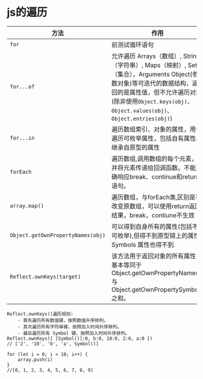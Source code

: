 # js的遍历
方法 | 作用
--|--
`for` | 前测试循环语句
`for...of`|允许遍历 Arrays（数组）, Strings（字符串）, Maps（映射）, Sets（集合），Arguments Object(参数对象)等可迭代的数据结构，返回的是属性值，但不允许遍历对象(除非使用`Object.keys(obj)`、`Object.values(obj)`、`Object.entries(obj)`)
`for...in`|遍历数组索引、对象的属性，用于遍历可枚举属性，包括自有属性、继承自原型的属性
`forEach` | 遍历数组,调用数组的每个元素，并将元素传递给回调函数。不能正确响应break、continue和return语句。
`array.map()` |遍历数组，与forEach类,区别是不改变原数组，可以使用return返回结果，break，contiune不生效
`Object.getOwnPropertyNames(obj)`|可以得到自身所有的属性(包括不可枚举),但得不到原型链上的属性, Symbols 属性也得不到.
`Reflect.ownKeys(target)`|该方法用于返回对象的所有属性，基本等同于 Object.getOwnPropertyNames() 与 Object.getOwnPropertySymbols 之和。
```
Reflect.ownKeys()遍历规则:
    - 首先遍历所有数值键，按照数值升序排列。
    - 其次遍历所有字符串键，按照加入时间升序排列。
    - 最后遍历所有 Symbol 键，按照加入时间升序排列。
Reflect.ownKeys({ [Symbol()]:0, b:0, 10:0, 2:0, a:0 })
// ['2', '10', 'b', 'a', Symbol()]
```

>
    for (let i = 0; i < 10; i++) {
        array.push(i)
    }
    //[0, 1, 2, 3, 4, 5, 6, 7, 8, 9]
>
